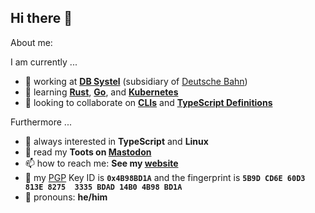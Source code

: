 ## Hi there 👋

About me:

I am currently ...

- 🔭 working at [**DB Systel**](https://www.dbsystel.de) (subsidiary of [Deutsche Bahn](https://deutschebahn.com))
- 🌱 learning [**Rust**](https://www.rust-lang.org), [**Go**](https://golang.org), and [**Kubernetes**](https://kubernetes.io)
- 👯 looking to collaborate on [**CLIs**](https://github.com/search?q=user%3Affflorian+cli) and [**TypeScript Definitions**](https://github.com/DefinitelyTyped/DefinitelyTyped/)

Furthermore ...

- 💬 always interested in **TypeScript** and **Linux**
- 🐘 read my **Toots on <a rel="nofollow me" href="https://chaos.social/@ffflorian">Mastodon</a>**
- 📫 how to reach me: **See my [website](https://ffflorian.dev)**
- 🔑 my [PGP](https://en.m.wikipedia.org/wiki/Pretty_Good_Privacy) Key ID is **`0x4B98BD1A`** and the fingerprint is **`5B9D CD6E 60D3 813E 8275  3335 BDAD 14B0 4B98 BD1A`**
- 🙂 pronouns: **he/him**
